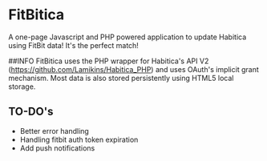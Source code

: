 # FitBitica

A one-page Javascript and PHP powered application to update Habitica using FitBit data!  It's the perfect match!

##INFO
FitBitica uses the PHP wrapper for Habitica's API V2 (https://github.com/Lamikins/Habitica_PHP) and uses OAuth's implicit grant mechanism.  Most data is also stored persistently using HTML5 local storage.

## TO-DO's

- Better error handling
- Handling fitbit auth token expiration
- Add push notifications
